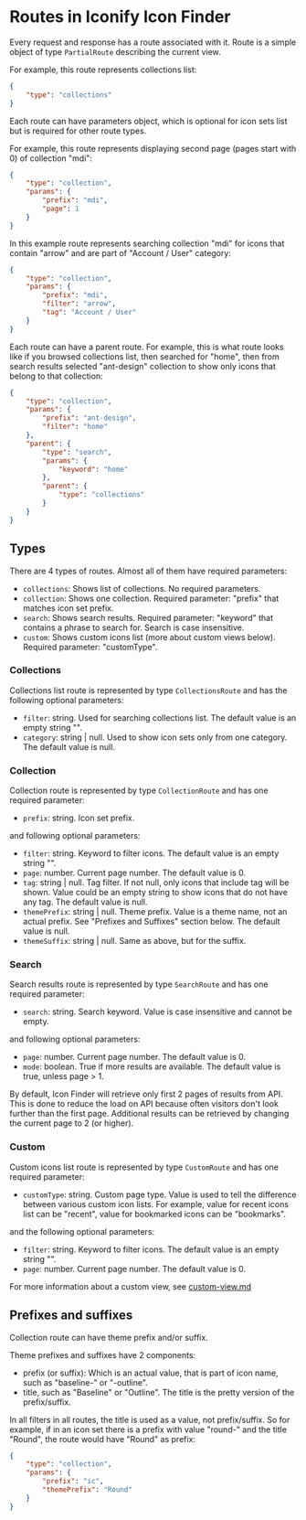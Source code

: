 # Routes in Iconify Icon Finder

Every request and response has a route associated with it. Route is a simple object of type `PartialRoute` describing the current view.

For example, this route represents collections list:

```json
{
	"type": "collections"
}
```

Each route can have parameters object, which is optional for icon sets list but is required for other route types.

For example, this route represents displaying second page (pages start with 0) of collection "mdi":

```json
{
	"type": "collection",
	"params": {
		"prefix": "mdi",
		"page": 1
	}
}
```

In this example route represents searching collection "mdi" for icons that contain "arrow" and are part of "Account / User" category:

```json
{
	"type": "collection",
	"params": {
		"prefix": "mdi",
		"filter": "arrow",
		"tag": "Account / User"
	}
}
```

Each route can have a parent route. For example, this is what route looks like if you browsed collections list, then searched for "home", then from search results selected "ant-design" collection to show only icons that belong to that collection:

```json
{
	"type": "collection",
	"params": {
		"prefix": "ant-design",
		"filter": "home"
	},
	"parent": {
		"type": "search",
		"params": {
			"keyword": "home"
		},
		"parent": {
			"type": "collections"
		}
	}
}
```

## Types

There are 4 types of routes. Almost all of them have required parameters:

-   `collections`: Shows list of collections. No required parameters.
-   `collection`: Shows one collection. Required parameter: "prefix" that matches icon set prefix.
-   `search`: Shows search results. Required parameter: "keyword" that contains a phrase to search for. Search is case insensitive.
-   `custom`: Shows custom icons list (more about custom views below). Required parameter: "customType".

### Collections

Collections list route is represented by type `CollectionsRoute` and has the following optional parameters:

-   `filter`: string. Used for searching collections list. The default value is an empty string "".
-   `category`: string | null. Used to show icon sets only from one category. The default value is null.

### Collection

Collection route is represented by type `CollectionRoute` and has one required parameter:

-   `prefix`: string. Icon set prefix.

and following optional parameters:

-   `filter`: string. Keyword to filter icons. The default value is an empty string "".
-   `page`: number. Current page number. The default value is 0.
-   `tag`: string | null. Tag filter. If not null, only icons that include tag will be shown. Value could be an empty string to show icons that do not have any tag. The default value is null.
-   `themePrefix`: string | null. Theme prefix. Value is a theme name, not an actual prefix. See "Prefixes and Suffixes" section below. The default value is null.
-   `themeSuffix`: string | null. Same as above, but for the suffix.

### Search

Search results route is represented by type `SearchRoute` and has one required parameter:

-   `search`: string. Search keyword. Value is case insensitive and cannot be empty.

and following optional parameters:

-   `page`: number. Current page number. The default value is 0.
-   `mode`: boolean. True if more results are available. The default value is true, unless page > 1.

By default, Icon Finder will retrieve only first 2 pages of results from API. This is done to reduce the load on API because often visitors don't look further than the first page. Additional results can be retrieved by changing the current page to 2 (or higher).

### Custom

Custom icons list route is represented by type `CustomRoute` and has one required parameter:

-   `customType`: string. Custom page type. Value is used to tell the difference between various custom icon lists. For example, value for recent icons list can be "recent", value for bookmarked icons can be "bookmarks".

and the following optional parameters:

-   `filter`: string. Keyword to filter icons. The default value is an empty string "".
-   `page`: number. Current page number. The default value is 0.

For more information about a custom view, see [custom-view.md](custom-view.md)

## Prefixes and suffixes

Collection route can have theme prefix and/or suffix.

Theme prefixes and suffixes have 2 components:

-   prefix (or suffix): Which is an actual value, that is part of icon name, such as "baseline-" or "-outline".
-   title, such as "Baseline" or "Outline". The title is the pretty version of the prefix/suffix.

In all filters in all routes, the title is used as a value, not prefix/suffix. So for example, if in an icon set there is a prefix with value "round-" and the title "Round", the route would have "Round" as prefix:

```json
{
	"type": "collection",
	"params": {
		"prefix": "ic",
		"themePrefix": "Round"
	}
}
```
